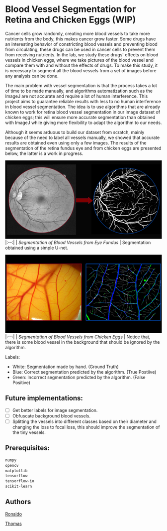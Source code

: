 # Blood Vessel Segmentation for Retina and Chicken Eggs (WIP)

Cancer cells grow randomly, creating more blood vessels to take more nutrients from the body, this makes cancer grow faster. Some drugs have an interesting behavior of constricting blood vessels and preventing blood from circulating, these drugs can be used in cancer cells to prevent them from receiving nutrients. In the lab, we study these drugs' effects on blood vessels in chicken eggs, where we take pictures of the blood vessel and compare them with and without the effects of drugs. To make this study, it is necessary to segment all the blood vessels from a set of images before any analysis can be done. 

The main problem with vessel segmentation is that the process takes a lot of time to be made manually, and algorithms automatization such as the ImageJ are not accurate and require a lot of human interference. This project aims to guarantee reliable results with less to no human interference in blood vessel segmentation. The idea is to use algorithms that are already known to work for retina blood vessel segmentation in our image dataset of chicken eggs; this will ensure more accurate segmentation than obtained with ImageJ while giving more flexibility to adapt the algorithm to our needs. 
  
Although it seems arduous to build our dataset from scratch, mainly because of the need to label all vessels manually, we showed that accurate results are obtained even using only a few images. The results of the segmentation of the retina fundus eye and from chicken eggs are presented below, the latter is a work in progress.


![Retina Blood Vessel Segmentation](images/vessel.png)
|:--:| 
| *Segmentation of Blood Vessels from Eye Fundus* |
Segmentation obtained using a simple U-net.

![Chicken Egg Blood Vessel Segmentation (WIP)](images/vessel-egg.png)
|:--:| 
| *Segmentation of Blood Vessels from Chicken Eggs* |
Notice that, there is some blood vessel in the background that should be ignored by the algorithm.

Labels:
- White: Segmentation made by hand. (Ground Truth)
- Blue: Correct segmentation predicted by the algorithm. (True Postiive)
- Green: Incorrect segmentation predicted by the algorithm. (False Positive)

## Future implementations:

- [ ] Get better labels for image segmentation.
- [ ] Obfuscate background blood vessels.
- [ ] Splitting the vessels into different classes based on their diameter and changing the loss to focal loss, this should improve the segmentation of the tiny vessels.

## Prerequisites:

```python
numpy
opencv
matplotlib
tensorflow
tensorflow-io
scikit-learn
```

## Authors
[Ronaldo](https://www.linkedin.com/in/ronaldo-givisiez/)

[Thomas](http://linkedin.com/in/thomas-toshio-inoue-5240241b5)
